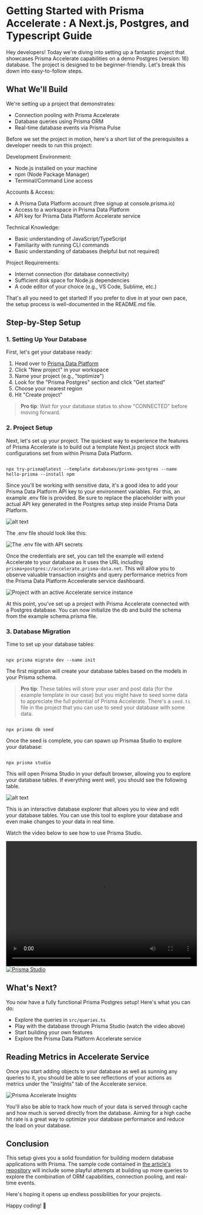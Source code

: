 # Getting Started with Prisma Accelerate : A Next.js, Postgres, and Typescript Guide

Hey developers! Today we're diving into setting up a fantastic project that showcases Prisma Accelerate capabilities on a demo Postgres (version: 16) database. The project is designed to be beginner-friendly. Let's break this down into easy-to-follow steps.

## What We'll Build

We're setting up a project that demonstrates:
* Connection pooling with Prisma Accelerate
* Database queries using Prisma ORM
* Real-time database events via Prisma Pulse

Before we set the project in motion, here's a short list of the prerequisites a developer needs to run this project:

Development Environment:
* Node.js installed on your machine
* npm (Node Package Manager)
* Terminal/Command Line access

Accounts & Access:
* A Prisma Data Platform account (free signup at console.prisma.io)
* Access to a workspace in Prisma Data Platform
* API key for Prisma Data Platform Accelerate service

Technical Knowledge:
* Basic understanding of JavaScript/TypeScript
* Familiarity with running CLI commands
* Basic understanding of databases (helpful but not required)

Project Requirements:
* Internet connection (for database connectivity)
* Sufficient disk space for Node.js dependencies
* A code editor of your choice (e.g., VS Code, Sublime, etc.)

That's all you need to get started! If you prefer to dive in at your own pace, the setup process is well-documented in the README.md file.

## Step-by-Step Setup

### 1. Setting Up Your Database

First, let's get your database ready:
1. Head over to [Prisma Data Platform](https://console.prisma.io/)
2. Click "New project" in your workspace
3. Name your project (e.g., "toptimize")
4. Look for the "Prisma Postgres" section and click "Get started"
5. Choose your nearest region
6. Hit "Create project"

> **Pro tip**: Wait for your database status to show "CONNECTED" before moving forward.



### 2. Project Setup

Next, let's set up your project. The quickest way to experience the features of Prisma Accelerate is to build out a template Next.js project stock with configurations set from within Prisma Data Platform.

<code>
npx try-prisma@latest --template databases/prisma-postgres --name hello-prisma --install npm
</code>

Since you'll be working with sensitive data, it's a good idea to add your Prisma Data Platform API key to your environment variables. For this, an example .env file is provided. Be sure to replace the placeholder with your actual API key generated in the Postgres setup step inside Prisma Data Platform.

![alt text](image.png)

The .env file should look like this:

![The .env file with API secrets](image-1.png)

Once the credentials are set, you can tell the example will extend Accelerate to your database as it uses the URL including <code>prisma+postgres://accelerate.prisma-data.net</code>. This will allow you to observe valuable transaction insights and query performance metrics from the Prisma Data Platform Acceelerate service dashboard.

![Project with an active Accelerate service instance](image-3.png)

At this point, you've set up a project with Prisma Accelerate connected with a Postgres database. You can now initialize the db and build the schema from the example schema.prisma file.


### 3. Database Migration

Time to set up your database tables:

<code>
npx prisma migrate dev --name init
</code>

The first migration will create your database tables based on the models in your Prisma schema. 
> **Pro tip**: These tables will store your user and post data (for the example template in our case) but you might have to seed some data to appreciate the full potential of Prisma Accelerate. There's a `seed.ts` file in the project that you can use to seed your database with some data.

<code>
npx prisma db seed
</code>

Once the seed is complete, you can spawn up Prismaa Studio to explore your database:

<code>
npx prisma studio
</code>

This will open Prisma Studio in your default browser, allowing you to explore your database tables. If everything went well, you should see the following table.

![alt text](image-2.png)

This is an interactive database explorer that allows you to view and edit your database tables. You can use this tool to explore your database and even make changes to your data in real time. 

Watch the video below to see how to use Prisma Studio.

<video src="[studio.mov](https://youtu.be/qgZblsIxkps)" width="520" height="340" controls></video>
[![Prisma Studio](https://img.youtube.com/vi/qgZblsIxkps/0.jpg)](https://www.youtube.com/watch?v=qgZblsIxkps)


## What's Next?

You now have a fully functional Prisma Postgres setup! Here's what you can do:
* Explore the queries in `src/queries.ts`
* Play with the database through Prisma Studio (watch the video above)
* Start building your own features
* Explore the Prisma Data Platform Accelerate service

## Reading Metrics in Accelerate Service
Once you start adding objects to your database as well as sunning any queries to it, you should be able to see reflections of your actions as metrics under the "Insights" tab of the Accelerate service.

![Prisma Accelerate Insights](image-4.png)

You'll also be able to track how much of your data is served through cache and how much is served directly from the database. Aiming for a high cache hit rate is a great way to optimize your database performance and reduce the load on your database.

## Conclusion

This setup gives you a solid foundation for building modern database applications with Prisma. The sample code contained in [the article's repository](https://github.com/rusiqe/Prisma_Tau/tree/main) will include some playful attempts at building up more queries to explore the combination of ORM capabilities, connection pooling, and real-time events. 

Here's hoping it opens up endless possibilities for your projects.

Happy coding! 🚀

